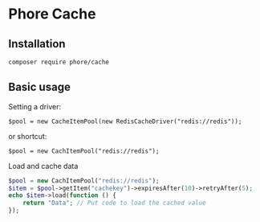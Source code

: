 # Phore Cache



## Installation

```bash
composer require phore/cache
```



## Basic usage

Setting a driver:

```
$pool = new CacheItemPool(new RedisCacheDriver("redis://redis"));
```

or shortcut:

```
$pool = new CachItemPool("redis://redis");
```

Load and cache data

```php
$pool = new CachItemPool("redis://redis");
$item = $pool->getItem("cachekey")->expiresAfter(10)->retryAfter(5);
echo $item->load(function () {
    return "Data"; // Put code to load the cached value
});
```



